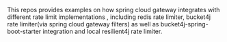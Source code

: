 This repos provides examples on how spring cloud gateway integrates with different rate limit implementations , including redis rate limiter, bucket4j rate limiter(via spring cloud gateway filters) 
as well as bucket4j-spring-boot-starter integration and local resilient4j rate limiter.